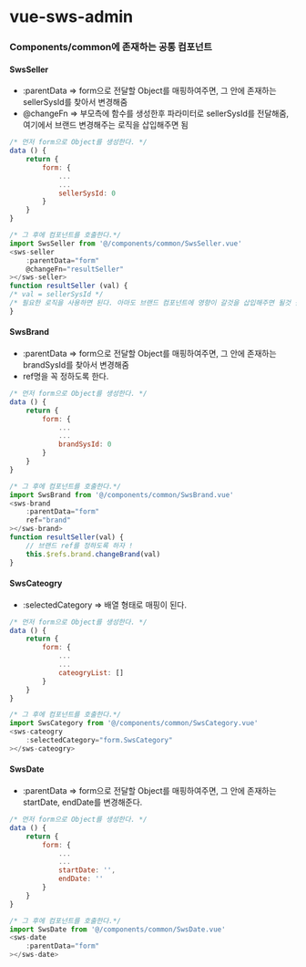 # vue-sws-admin

### Components/common에 존재하는 공통 컴포넌트
#### SwsSeller
- :parentData => form으로 전달할 Object를 매핑하여주면, 그 안에 존재하는 sellerSysId를 찾아서 변경해줌
- @changeFn => 부모측에 함수를 생성한후 파라미터로 sellerSysId를 전달해줌, 여기에서 브랜드 변경해주는 로직을 삽입해주면 됨
```javascript
/* 먼저 form으로 Object를 생성한다. */
data () {
    return {
        form: {
            ...
            ...
            sellerSysId: 0
        }
    }
}

/* 그 후에 컴포넌트를 호출한다.*/
import SwsSeller from '@/components/common/SwsSeller.vue'
<sws-seller
    :parentData="form"
    @changeFn="resultSeller"
></sws-seller>
function resultSeller (val) {
/* val = sellerSysId */
/* 필요한 로직을 사용하면 된다. 아마도 브랜드 컴포넌트에 영향이 갈것을 삽입해주면 될것 같다. */
}
```

#### SwsBrand
- :parentData => form으로 전달할 Object를 매핑하여주면, 그 안에 존재하는 brandSysId를 찾아서 변경해줌
- ref명을 꼭 정하도록 한다.
```javascript
/* 먼저 form으로 Object를 생성한다. */
data () {
    return {
        form: {
            ...
            ...
            brandSysId: 0
        }
    }
}

/* 그 후에 컴포넌트를 호출한다.*/
import SwsBrand from '@/components/common/SwsBrand.vue'
<sws-brand
    :parentData="form"
    ref="brand"
></sws-brand>
function resultSeller(val) {
    // 브랜드 ref를 정하도록 하자 !
    this.$refs.brand.changeBrand(val)
}
```
#### SwsCateogry
- :selectedCategory => 배열 형태로 매핑이 된다.
```javascript
/* 먼저 form으로 Object를 생성한다. */
data () {
    return {
        form: {
            ...
            ...
            cateogryList: []
        }
    }
}

/* 그 후에 컴포넌트를 호출한다.*/
import SwsCategory from '@/components/common/SwsCategory.vue'
<sws-cateogry
    :selectedCategory="form.SwsCategory"
></sws-cateogry>
```
#### SwsDate
- :parentData => form으로 전달할 Object를 매핑하여주면, 그 안에 존재하는 startDate, endDate를 변경해준다.
```javascript
/* 먼저 form으로 Object를 생성한다. */
data () {
    return {
        form: {
            ...
            ...
            startDate: '',
            endDate: ''
        }
    }
}

/* 그 후에 컴포넌트를 호출한다.*/
import SwsDate from '@/components/common/SwsDate.vue'
<sws-date
    :parentData="form"
></sws-date>
```
